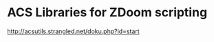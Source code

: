 ACS Libraries for ZDoom scripting
=================================
http://acsutils.strangled.net/doku.php?id=start
